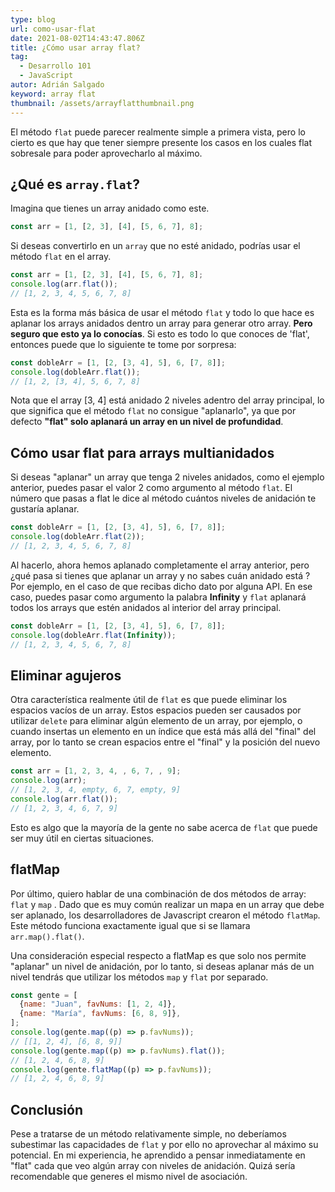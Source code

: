 ```yaml
---
type: blog
url: como-usar-flat
date: 2021-08-02T14:43:47.806Z
title: ¿Cómo usar array flat?
tag:
  - Desarrollo 101
  - JavaScript
autor: Adrián Salgado
keyword: array flat
thumbnail: /assets/arrayflatthumbnail.png
---
```


El método `flat` puede parecer realmente simple a primera vista, pero lo cierto es que hay que tener siempre presente los casos en los cuales flat sobresale para poder aprovecharlo al máximo.

## ¿Qué es `array.flat`?

Imagina que tienes un array anidado como este.

```js
const arr = [1, [2, 3], [4], [5, 6, 7], 8];
```

Si deseas convertirlo en un `array` que no esté anidado, podrías usar el método `flat` en el array.

```js
const arr = [1, [2, 3], [4], [5, 6, 7], 8];
console.log(arr.flat());
// [1, 2, 3, 4, 5, 6, 7, 8]
```

Esta es la forma más básica de usar el método `flat` y todo lo que hace es aplanar los arrays anidados dentro un array para generar otro array. **Pero seguro que esto ya lo conocías**. Si esto es todo lo que conoces de 'flat', entonces puede que lo siguiente te tome por sorpresa:

```js
const dobleArr = [1, [2, [3, 4], 5], 6, [7, 8]];
console.log(dobleArr.flat());
// [1, 2, [3, 4], 5, 6, 7, 8]
```

Nota que el array \[3, 4] está anidado 2 niveles adentro del array principal, lo que significa que el método `flat` no consigue "aplanarlo", ya que por defecto **"flat" solo aplanará un array en un nivel de profundidad**.

## Cómo usar flat para arrays multianidados

Si deseas "aplanar" un array que tenga 2 niveles anidados, como el ejemplo anterior, puedes pasar el valor 2 como argumento al método `flat`. El número que pasas a flat le dice al método cuántos niveles de anidación te gustaría aplanar.

```js
const dobleArr = [1, [2, [3, 4], 5], 6, [7, 8]];
console.log(dobleArr.flat(2));
// [1, 2, 3, 4, 5, 6, 7, 8]
```

Al hacerlo, ahora hemos aplanado completamente el array anterior, pero ¿qué pasa si tienes que aplanar un array y no sabes cuán anidado está ? Por ejemplo, en el caso de que recibas dicho dato por alguna API. En ese caso, puedes pasar como argumento la palabra **Infinity** y `flat` aplanará todos los arrays que estén anidados al interior del array principal.

```js
const dobleArr = [1, [2, [3, 4], 5], 6, [7, 8]];
console.log(dobleArr.flat(Infinity));
// [1, 2, 3, 4, 5, 6, 7, 8]
```

## Eliminar agujeros

Otra característica realmente útil de `flat` es que puede eliminar los espacios vacíos de un array. Estos espacios pueden ser causados por utilizar `delete` para eliminar algún elemento de un array, por ejemplo, o cuando insertas un elemento en un índice que está más allá del "final" del array, por lo tanto se crean espacios entre el "final" y la posición del nuevo elemento.

```js
const arr = [1, 2, 3, 4, , 6, 7, , 9];
console.log(arr);
// [1, 2, 3, 4, empty, 6, 7, empty, 9]
console.log(arr.flat());
// [1, 2, 3, 4, 6, 7, 9]
```

Esto es algo que la mayoría de la gente no sabe acerca de `flat` que puede ser muy útil en ciertas situaciones.

## flatMap

Por último, quiero hablar de una combinación de dos métodos de array: `flat` y `map` . Dado que es muy común realizar un mapa en un array que debe ser aplanado, los desarrolladores de Javascript crearon el método `flatMap`. Este método funciona exactamente igual que si se llamara `arr.map().flat()`.

Una consideración especial respecto a flatMap es que solo nos permite "aplanar" un nivel de anidación, por lo tanto, si deseas aplanar más de un nivel tendrás que utilizar los métodos `map` y `flat` por separado.

```js
const gente = [
  {name: "Juan", favNums: [1, 2, 4]},
  {name: "María", favNums: [6, 8, 9]},
];
console.log(gente.map((p) => p.favNums));
// [[1, 2, 4], [6, 8, 9]]
console.log(gente.map((p) => p.favNums).flat());
// [1, 2, 4, 6, 8, 9]
console.log(gente.flatMap((p) => p.favNums));
// [1, 2, 4, 6, 8, 9]
```

## Conclusión

Pese a tratarse de un método relativamente simple, no deberíamos subestimar las capacidades de `flat` y por ello no aprovechar al máximo su potencial. En mi experiencia, he aprendido a pensar inmediatamente en "flat" cada que veo algún array con niveles de anidación. Quizá sería recomendable que generes el mismo nivel de asociación.
